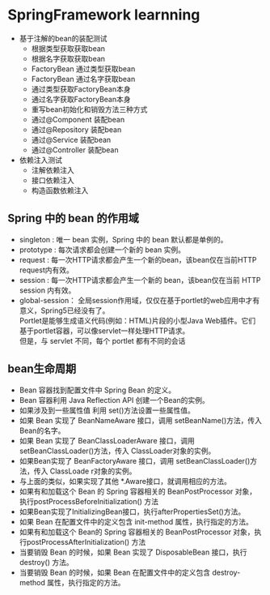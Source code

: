 # SpringFramework learnning
* 基于注解的bean的装配测试
    * 根据类型获取获取bean
    * 根据名字获取获取bean
    * FactoryBean 通过类型获取bean
    * FactoryBean 通过名字获取bean
    * 通过类型获取FactoryBean本身
    * 通过名字获取FactoryBean本身
    * 重写bean初始化和销毁方法三种方式
    * 通过@Component 装配bean
    * 通过@Repository 装配bean
    * 通过@Service 装配bean
    * 通过@Controller 装配bean
* 依赖注入测试
    * 注解依赖注入
    * 接口依赖注入
    * 构造函数依赖注入

## Spring 中的 bean 的作用域
* singleton : 唯一 bean 实例，Spring 中的 bean 默认都是单例的。
* prototype : 每次请求都会创建一个新的 bean 实例。
* request : 每一次HTTP请求都会产生一个新的bean，该bean仅在当前HTTP request内有效。
* session : 每一次HTTP请求都会产生一个新的 bean，该bean仅在当前 HTTP session 内有效。
* global-session： 全局session作用域，仅仅在基于portlet的web应用中才有意义，Spring5已经没有了。<br/>
Portlet是能够生成语义代码(例如：HTML)片段的小型Java Web插件。它们基于portlet容器，可以像servlet一样处理HTTP请求。<br/>
但是，与 servlet 不同，每个 portlet 都有不同的会话    
## bean生命周期
* Bean 容器找到配置文件中 Spring Bean 的定义。
* Bean 容器利用 Java Reflection API 创建一个Bean的实例。
* 如果涉及到一些属性值 利用 set()方法设置一些属性值。
* 如果 Bean 实现了 BeanNameAware 接口，调用 setBeanName()方法，传入Bean的名字。
* 如果 Bean 实现了 BeanClassLoaderAware 接口，调用 setBeanClassLoader()方法，传入 ClassLoader对象的实例。
* 如果Bean实现了 BeanFactoryAware 接口，调用 setBeanClassLoader()方法，传入 ClassLoade r对象的实例。
* 与上面的类似，如果实现了其他 *.Aware接口，就调用相应的方法。
* 如果有和加载这个 Bean 的 Spring 容器相关的 BeanPostProcessor 对象，执行postProcessBeforeInitialization() 方法
* 如果Bean实现了InitializingBean接口，执行afterPropertiesSet()方法。
* 如果 Bean 在配置文件中的定义包含 init-method 属性，执行指定的方法。
* 如果有和加载这个 Bean的 Spring 容器相关的 BeanPostProcessor 对象，执行postProcessAfterInitialization() 方法
* 当要销毁 Bean 的时候，如果 Bean 实现了 DisposableBean 接口，执行 destroy() 方法。
* 当要销毁 Bean 的时候，如果 Bean 在配置文件中的定义包含 destroy-method 属性，执行指定的方法。